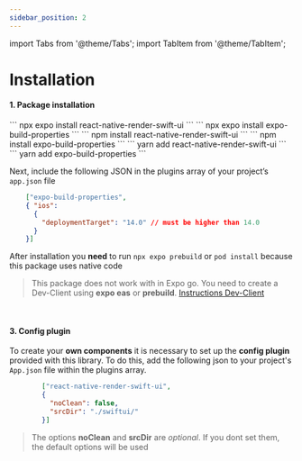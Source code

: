 ```yaml
---
sidebar_position: 2
---
```


import Tabs from '@theme/Tabs';
import TabItem from '@theme/TabItem';




# Installation

#### 1. Package installation

<Tabs>
  <TabItem value="expo" label="expo cli" default>
   ```
npx expo install react-native-render-swift-ui
```
```
npx expo install expo-build-properties
```

  </TabItem>
  <TabItem value="npm" label="npm">
      ```
npm install react-native-render-swift-ui
``` 
```
npm install expo-build-properties
```

  </TabItem>
    <TabItem value="yarn" label="yarn">
      ```
yarn add react-native-render-swift-ui
```
```
yarn add expo-build-properties
```

  </TabItem>
 
</Tabs>



Next, include the following JSON in the plugins array of your project’s `app.json` file

```json
    ["expo-build-properties",
    { "ios":
      {
        "deploymentTarget": "14.0" // must be higher than 14.0 
      }
    }]

```

After installation you **need** to run `npx expo prebuild` or `pod install` because this package uses native code

> This package does not work with in Expo go. You need to create a Dev-Client using **expo eas** or **prebuild**. [Instructions Dev-Client](https://docs.expo.dev/develop/development-builds/create-a-build/)

<br />

#### 3. Config plugin

To create your **own components** it is necessary to set up the **config plugin** provided with this library.
To do this, add the following json to your project's `App.json` file within the plugins array.

```json
        ["react-native-render-swift-ui",
        {
          "noClean": false, 
          "srcDir": "./swiftui/"
        }]  
```

> The options **noClean** and **srcDir** are _optional_. If you dont set them, the default options will be used

